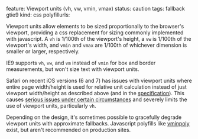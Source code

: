 feature: Viewport units (vh, vw, vmin, vmax)
status: caution
tags: fallback gtie9
kind: css
polyfillurls:

Viewport units allow elements to be sized proportionally to the browser's viewport, providing a css replacement for sizing commonly implemented with javascript. A `vh` is 1/100th of the viewport's height, a `vw` is 1/100th of the viewport's width, and `vmin` and `vmax` are 1/100th of whichever dimension is smaller or larger, respectively.

IE9 supports `vh`, `vw`, and `vm` instead of `vmin` for box and border measurements, but won't size text with viewport units.

Safari on recent iOS versions (6 and 7) has issues with viewport units where entire page width/height is used for relative unit calculation instead of just viewport width/height as described above (and in the [specification](http://www.w3.org/TR/css3-values/#viewport-relative-lengths)). This causes 
[serious issues under certain circumstances](https://github.com/scottjehl/Device-Bugs/issues/36) and severely limits the use of viewport units, particularly `vh`.

Depending on the design, it's sometimes possible to gracefully degrade viewport units with approximate fallbacks. Javascript polyfills like [vminpoly](https://github.com/saabi/vminpoly) exist, but aren't recommended on production sites.
